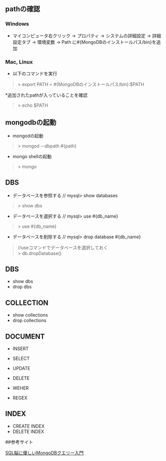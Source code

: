 ## pathの確認
### Windows
* マイコンピュータ右クリック -> プロパティ -> システムの詳細設定 -> 詳細設定タブ -> 環境変数 -> Path に#{MongoDBのインストールパス/bin}を追加

### Mac, Linux
* 以下のコマンドを実行
> \> export PATH = #{MongoDBのインストールパス/bin}:$PATH

*追加されたpathが入っていることを確認
> \> echo $PATH

## mongodbの起動

* mongodの起動
> \> mongod --dbpath #{path}

* mongo shellの起動
> \> mongo

## DBS
* データベースを参照する // mysql> show databases
> \> show dbs

* データベースを選択する // mysql> use #{db_name}
> \> use #{db_name}

* データベースを削除する // mysql> drop database #{db_name}
> //useコマンドでデータベースを選択しておく  
> \> db.dropDatabase()

## DBS
* show dbs
* drop dbs

## COLLECTION
* show collections
* drop collections

## DOCUMENT
* INSERT

* SELECT

* UPDATE

* DELETE

* WEHER

* REGEX

## INDEX
* CREATE INDEX
* DELETE INDEX


##参考サイト

[SQL脳に優しいMongoDBクエリー入門](http://d.hatena.ne.jp/taka512/20110220/1298195574)


